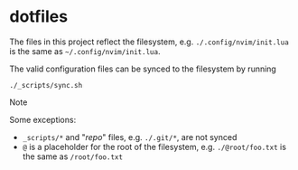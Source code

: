# dotfiles

The files in this project reflect the filesystem, e.g. `./.config/nvim/init.lua` is the same as `~/.config/nvim/init.lua`.

The valid configuration files can be synced to the filesystem by running
```shell
./_scripts/sync.sh
```

> [!NOTE]
> Some exceptions:
> - `_scripts/*` and "_repo_" files, e.g. `./.git/*`, are not synced
> - `@` is a placeholder for the root of the filesystem, e.g. `./@root/foo.txt` is the same as `/root/foo.txt`
